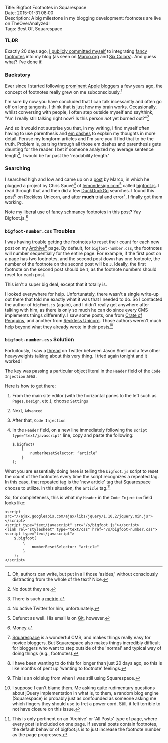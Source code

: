 Title: Bigfoot Footnotes in Squarespace  
Date: 2015-01-31 08:00  
Description: A big milestone in my blogging development: footnotes are live on TheOverAnalyzed!  
Tags: Best Of, Squarespace  

#### TL;DR

Exactly 20 days ago, [I publicly committed myself][twitter] to integrating [fancy footnotes][bigfootjs] into my blog (as seen on [Marco.org][marco] and [Six Colors][sixcolors]). And guess what? I've done it!

### Backstory

Ever since I started following [prominent Apple bloggers][daringfireball] a few years ago, the concept of footnotes really grew on me subconsciously.[^sc]

I'm sure by now you have concluded that I can talk incessantly and often go off on long tangents. I think that is just how my brain works. Occasionally, whilst conversing with people, I often step outside myself and say/think, "Am I really still talking right now? Is this person *not* yet burned out?"[^bo]

And so it would not surprise you that, in my writing, I find myself often having to use parenthesis and [em dashes][thepunctuationguide] to explain my thoughts in more detail. Peruse my longform articles and I'm sure you'll find that to be the truth. Problem is, parsing through all those em dashes and parenthesis gets daunting for the reader. I bet if someone analyzed my average sentence length[^asl], I would be far past the 'readability length.'

### Searching

I searched high and low and came up on a [post][marco 2] by Marco, in which he plugged a project by Chris Sauvé[^csa] of [lemondesign.com][lemondesign][^ld] called [bigfoot.js][bigfootjs]. I read through that and then did a few [DuckDuckGo][duckduckgo] searches. I found this [post][recklessunicorn][^bfs] on Reckless Unicorn, and after **much** trial and error[^te], I finally got them working. 

Note my liberal use of [fancy schmancy][urbandictionary] footnotes in this post? Yay Bigfoot.js.[^pu]

### `bigfoot-number.css` Troubles

I was having trouble getting the footnotes to reset their count for each new post on my [Archive](/posts)[^old] page. By default, for `bigfoot-number.css`, the footnotes will number sequentially for the entire page. For example, if the first post on a page has two footnotes, and the second post down has one footnote, the number of the footnote on the second post will be `3`. Ideally, the first footnote on the second post should be `1`, as the footnote numbers should reset for each post. 

This isn't a super big deal, except that it totally is. 

I looked everywhere for help. Unfortunately, there wasn't a single write-up out there that told me exactly what it was that I needed to do. So I contacted the author of `bigfoot.js` (again), and I didn't really get anywhere after talking with him, as there is only so much he can do since every CMS implements things differently. I saw some posts, one from [Crate of Penguins][crateofpenguins], and another from [Reckless Unicorn][recklessunicorn 3]. Those authors weren't much help beyond what they already wrote in their posts[^tp]

### `bigfoot-number.css` Solution

Fortuitously, I saw a [thread][twitter 2] on Twitter between Jason Snell and a few other heavyweights talking about this very thing. I tried again tonight and it worked!

The key was passing a particular object literal in the `Header` field of the `Code Injection` area.

Here is how to get there:

1. From the main site editor (with the horizontal panes to the left such as `Pages`, `Design`, etc.), choose `Settings`
2. Next, `Advanced`
3. After that, `Code Injection`
4. In the `Header` field, on a new line immediately following the `script type="text/javascript"` line, copy and paste the following:

	```
	$.bigfoot(
		{
			numberResetSelector: “article”
		}
	);
    ```
    
What you are essentially doing here is telling the `bigfoot.js` script to reset the count of the footnotes every time the script recognizes a repeated tag. In this case, that repeated tag is the 'new article' tag that Squarespace choose to utilize. In this situation, the `article` tag.[^ar]

So, for completeness, this is what my `Header` in the `Code Injection` field looks like:

```
<script src="//ajax.googleapis.com/ajax/libs/jquery/1.10.2/jquery.min.js"></script>
<script type="text/javascript" src="/s/bigfoot.js"></script>
<link rel="stylesheet" type="text/css" href="/s/bigfoot-number.css">
<script type="text/javascript">
	$.bigfoot(
		{
			numberResetSelector: "article"
		}
	);
</script>
```

[^ar]: This is only pertinent on an 'Archive' or 'All Posts' type of page, where every post is included on one page. If several posts contain footnotes, the default behavior of bigfoot.js is to just increase the footnote number as the page progresses.
[^asl]: There is such a [metric][wordpress].
[^bfs]: Money.
[^bo]: No doubt they are. 
[^csa]: No active Twitter for him, unfortunately.
[^ld]: Defunct as well. His email *is* on [Git][github], however.
[^old]: This is an old slug from when I was still using Squarespace.
[^pu]: I have been wanting to do this for longer than just 20 days ago, so this is like months of pent up 'wanting to footnote' feelings.
[^sc]: Oh, authors can write, but put in all those 'asides,' without consciously distracting from the whole of the text? Nice.
[^te]: [Squarespace][ss] is a wonderful CMS, and makes things really easy for novice bloggers. But Squarespace also makes things incredibly difficult for bloggers who want to step outside of the 'normal' and typical way of doing things (e.g., footnotes). 
[^tp]: I suppose I can't blame them. Me asking quite rudimentary questions about jQuery implementation in what is, to them, a random blog engine (Squarespace) is probably just as confounded as someone asking me which fingers they should use to fret a power cord. Still, it felt terrible to not have closure on this issue.

[bigfootjs]: http://www.bigfootjs.com "Bigfoot footnotes"
[crateofpenguins]: http://crateofpenguins.com/blog/2013-12-add-bigfoot-to-squarespace-sites "This page helped me figure out Bigfoot footnotes"
[daringfireball]: http://www.daringfireball.net "John Gruber's blog, Daring Fireball"
[duckduckgo]: https://duckduckgo.com/?q=bigfootjs&t=osx "DuckDuckGo search for Bigfoot footnotes"
[github]: https://github.com/lemonmade "GitHub page for creator of Bigfoot.js"
[lemondesign]: http://www.lemondesign.com "Creator of Bigfoot.js"
[marco]: http://www.marco.org/ "Marco Arment's blog, Marco.org"
[marco 2]: http://www.marco.org/2013/12/15/bigfoot "Marco Arment's post on how he incorporated Bigfoot footnotes"
[recklessunicorn]: http://recklessunicorn.net/blog/2014/2/11/how-to-use-bigfoot-on-squarespace "More help with Bigfoot footnotes"
[recklessunicorn 3]: http://recklessunicorn.net/blog/2014/2/11/how-to-use-bigfoot-on-squarespace "How-to: Use Bigfoot on Squarespace"
[sixcolors]: http://www.sixcolors.com "Jason Snell's blog, Six Colors"
[ss]: http://www.sqarespace.com "Squarespace"
[thepunctuationguide]: http://www.thepunctuationguide.com/em-dash.html "Em dash"
[twitter]: https://twitter.com/TheOverAnalyzed/status/553716002999898112 "Tweet announcing Bigfoot on TheOverAnalyzed"
[twitter 2]: https://twitter.com/jsnell/status/560581646248722433 "Jason Snell responding to John Siracusa re: Bigfoot footnotes"
[urbandictionary]: http://www.urbandictionary.com/define.php?term=Fancy+Schmancy "Urban Dictionary: 'Fancy schmancy'"
[wordpress]: https://strainindex.wordpress.com/2008/07/28/the-average-sentence-length/ "'The average sentence length'"
